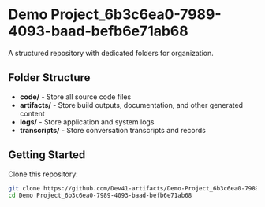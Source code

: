 # Demo Project_6b3c6ea0-7989-4093-baad-befb6e71ab68
A structured repository with dedicated folders for organization.

## Folder Structure

- **code/** - Store all source code files
- **artifacts/** - Store build outputs, documentation, and other generated content
- **logs/** - Store application and system logs
- **transcripts/** - Store conversation transcripts and records

## Getting Started

Clone this repository:
```bash
git clone https://github.com/Dev41-artifacts/Demo-Project_6b3c6ea0-7989-4093-baad-befb6e71ab68
cd Demo Project_6b3c6ea0-7989-4093-baad-befb6e71ab68
```
